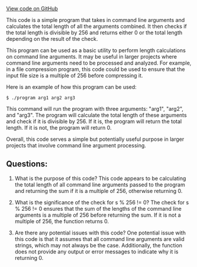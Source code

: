 [View code on GitHub](https://github.com/nervosnetwork/ckb/script/fuzz/programs/exec_callee.c)

This code is a simple program that takes in command line arguments and calculates the total length of all the arguments combined. It then checks if the total length is divisible by 256 and returns either 0 or the total length depending on the result of the check.

This program can be used as a basic utility to perform length calculations on command line arguments. It may be useful in larger projects where command line arguments need to be processed and analyzed. For example, in a file compression program, this code could be used to ensure that the input file size is a multiple of 256 before compressing it.

Here is an example of how this program can be used:

```
$ ./program arg1 arg2 arg3
```

This command will run the program with three arguments: "arg1", "arg2", and "arg3". The program will calculate the total length of these arguments and check if it is divisible by 256. If it is, the program will return the total length. If it is not, the program will return 0.

Overall, this code serves a simple but potentially useful purpose in larger projects that involve command line argument processing.
## Questions: 
 1. What is the purpose of this code?
   This code appears to be calculating the total length of all command line arguments passed to the program and returning the sum if it is a multiple of 256, otherwise returning 0.

2. What is the significance of the check for s % 256 != 0?
   The check for s % 256 != 0 ensures that the sum of the lengths of the command line arguments is a multiple of 256 before returning the sum. If it is not a multiple of 256, the function returns 0.

3. Are there any potential issues with this code?
   One potential issue with this code is that it assumes that all command line arguments are valid strings, which may not always be the case. Additionally, the function does not provide any output or error messages to indicate why it is returning 0.